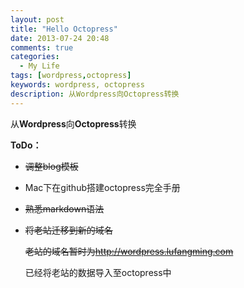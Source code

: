 ```yaml
---
layout: post
title: "Hello Octopress"
date: 2013-07-24 20:48
comments: true
categories:
  - My Life
tags: [wordpress,octopress]
keywords: wordpress, octopress
description: 从Wordpress向Octopress转换
---
```

从**Wordpress**向**Octopress**转换

**ToDo：**

+ ~~调整blog模板~~

+ Mac下在github搭建octopress完全手册

+ ~~熟悉markdown语法~~

+ ~~将老站迁移到新的域名~~

  ~~老站的域名暂时为<http://wordpress.lufangming.com>~~
  
  已经将老站的数据导入至octopress中